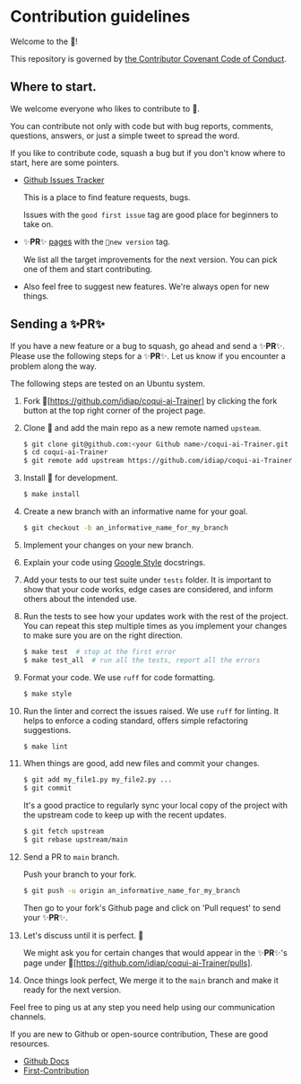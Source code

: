 # Contribution guidelines

Welcome to the 👟!

This repository is governed by [the Contributor Covenant Code of Conduct](https://github.com/idiap/coqui-ai-Trainer/blob/main/CODE_OF_CONDUCT.md).

## Where to start.
We welcome everyone who likes to contribute to 👟.

You can contribute not only with code but with bug reports, comments, questions, answers, or just a simple tweet to spread the word.

If you like to contribute code, squash a bug but if you don't know where to start, here are some pointers.

- [Github Issues Tracker](https://github.com/idiap/coqui-ai-Trainer/issues)

    This is a place to find feature requests, bugs.

    Issues with the ```good first issue``` tag are good place for beginners to take on.

- ✨**PR**✨ [pages](https://github.com/idiap/coqui-ai-Trainer/pulls) with the ```🚀new version``` tag.

    We list all the target improvements for the next version. You can pick one of them and start contributing.

- Also feel free to suggest new features. We're always open for new things.

## Sending a ✨**PR**✨

If you have a new feature or a bug to squash, go ahead and send a ✨**PR**✨.
Please use the following steps for a ✨**PR**✨.
Let us know if you encounter a problem along the way.

The following steps are tested on an Ubuntu system.

1. Fork 👟[https://github.com/idiap/coqui-ai-Trainer] by clicking the fork button at the top right corner of the project page.

2. Clone 👟 and add the main repo as a new remote named ```upsteam```.

    ```bash
    $ git clone git@github.com:<your Github name>/coqui-ai-Trainer.git
    $ cd coqui-ai-Trainer
    $ git remote add upstream https://github.com/idiap/coqui-ai-Trainer.git
    ```

3. Install 👟 for development.

    ```bash
    $ make install
    ```

4. Create a new branch with an informative name for your goal.

    ```bash
    $ git checkout -b an_informative_name_for_my_branch
    ```

5. Implement your changes on your new branch.

6. Explain your code using [Google Style](https://google.github.io/styleguide/pyguide.html#381-docstrings) docstrings.

7. Add your tests to our test suite under ```tests```  folder. It is important to show that your code works, edge cases are considered, and inform others about the intended use.

8. Run the tests to see how your updates work with the rest of the project. You can repeat this step multiple times as you implement your changes to make sure you are on the right direction.

    ```bash
    $ make test  # stop at the first error
    $ make test_all  # run all the tests, report all the errors
    ```

9. Format your code. We use ```ruff``` for code formatting.

    ```bash
    $ make style
    ```

10. Run the linter and correct the issues raised. We use ```ruff``` for linting.  It helps to enforce a coding standard, offers simple refactoring suggestions.

    ```bash
    $ make lint
    ```

11. When things are good, add new files and commit your changes.

    ```bash
    $ git add my_file1.py my_file2.py ...
    $ git commit
    ```

    It's a good practice to regularly sync your local copy of the project with the upstream code to keep up with the recent updates.

    ```bash
    $ git fetch upstream
    $ git rebase upstream/main
    ```

12. Send a PR to ```main``` branch.

    Push your branch to your fork.

    ```bash
    $ git push -u origin an_informative_name_for_my_branch
    ```

    Then go to your fork's Github page and click on 'Pull request' to send your ✨**PR**✨.

13. Let's discuss until it is perfect. 💪

    We might ask you for certain changes that would appear in the ✨**PR**✨'s page under 👟[https://github.com/idiap/coqui-ai-Trainer/pulls].

14. Once things look perfect, We merge it to the ```main``` branch and make it ready for the next version.

Feel free to ping us at any step you need help using our communication channels.

If you are new to Github or open-source contribution, These are good resources.

- [Github Docs](https://docs.github.com/en/github/collaborating-with-issues-and-pull-requests/proposing-changes-to-your-work-with-pull-requests)
- [First-Contribution](https://github.com/firstcontributions/first-contributions)
